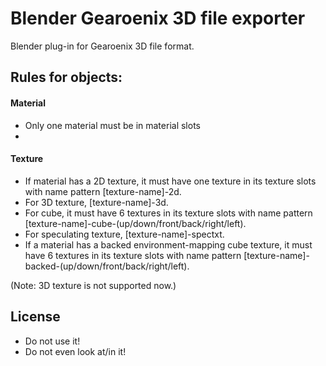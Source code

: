 # Blender Gearoenix 3D file exporter

Blender plug-in for Gearoenix 3D file format.

## Rules for objects:

#### Material

- Only one material must be in material slots
-

#### Texture

- If material has a 2D texture, it must have one texture in its texture slots
with name pattern [texture-name]-2d.
- For 3D texture, [texture-name]-3d.
- For cube, it must have 6 textures in its texture slots
with name pattern [texture-name]-cube-(up/down/front/back/right/left).
- For speculating texture, [texture-name]-spectxt.
- If a material has a backed environment-mapping cube texture, it must have 6
textures in its texture slots with name pattern
[texture-name]-backed-(up/down/front/back/right/left).

(Note: 3D texture is not supported now.)

## License

- Do not use it!
- Do not even look at/in it!

